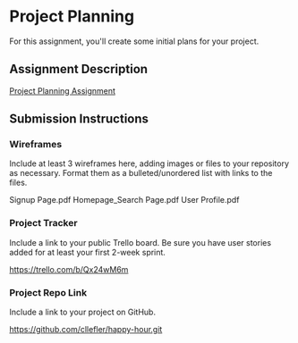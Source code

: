 # Project Planning
For this assignment, you'll create some initial plans for your project.

## Assignment Description
[Project Planning Assignment](https://education.launchcode.org/liftoff/modules/assignments/project-planning)

## Submission Instructions

### Wireframes

Include at least 3 wireframes here, adding images or files to your repository as necessary. Format them as a bulleted/unordered list with links to the files.

Signup Page.pdf
Homepage_Search Page.pdf
User Profile.pdf

### Project Tracker

Include a link to your public Trello board. Be sure you have user stories added for at least your first 2-week sprint.

https://trello.com/b/Qx24wM6m

### Project Repo Link

Include a link to your project on GitHub.

https://github.com/cllefler/happy-hour.git
